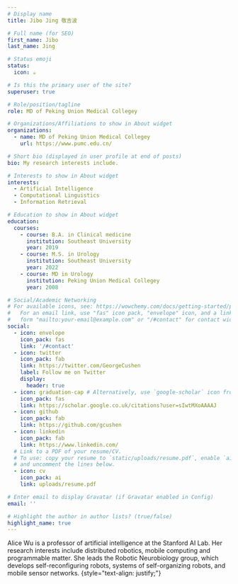 ```yaml
---
# Display name
title: Jibo Jing 敬吉波

# Full name (for SEO)
first_name: Jibo
last_name: Jing

# Status emoji
status:
  icon: ☕️

# Is this the primary user of the site?
superuser: true

# Role/position/tagline
role: MD of Peking Union Medical Collegey

# Organizations/Affiliations to show in About widget
organizations:
  - name: MD of Peking Union Medical Collegey
    url: https://www.pumc.edu.cn/

# Short bio (displayed in user profile at end of posts)
bio: My research interests include.

# Interests to show in About widget
interests:
  - Artificial Intelligence
  - Computational Linguistics
  - Information Retrieval

# Education to show in About widget
education:
  courses:
    - course: B.A. in Clinical medicine
      institution: Southeast University
      year: 2019
    - course: M.S. in Urology
      institution: Southeast University
      year: 2022
    - course: MD in Urology
      institution: Peking Union Medical Collegey
      year: 2008

# Social/Academic Networking
# For available icons, see: https://wowchemy.com/docs/getting-started/page-builder/#icons
#   For an email link, use "fas" icon pack, "envelope" icon, and a link in the
#   form "mailto:your-email@example.com" or "/#contact" for contact widget.
social:
  - icon: envelope
    icon_pack: fas
    link: '/#contact'
  - icon: twitter
    icon_pack: fab
    link: https://twitter.com/GeorgeCushen
    label: Follow me on Twitter
    display:
      header: true
  - icon: graduation-cap # Alternatively, use `google-scholar` icon from `ai` icon pack
    icon_pack: fas
    link: https://scholar.google.co.uk/citations?user=sIwtMXoAAAAJ
  - icon: github
    icon_pack: fab
    link: https://github.com/gcushen
  - icon: linkedin
    icon_pack: fab
    link: https://www.linkedin.com/
  # Link to a PDF of your resume/CV.
  # To use: copy your resume to `static/uploads/resume.pdf`, enable `ai` icons in `params.yaml`,
  # and uncomment the lines below.
  - icon: cv
    icon_pack: ai
    link: uploads/resume.pdf

# Enter email to display Gravatar (if Gravatar enabled in Config)
email: ''

# Highlight the author in author lists? (true/false)
highlight_name: true
---
```


Alice Wu is a professor of artificial intelligence at the Stanford AI Lab. Her research interests include distributed robotics, mobile computing and programmable matter. She leads the Robotic Neurobiology group, which develops self-reconfiguring robots, systems of self-organizing robots, and mobile sensor networks.
{style="text-align: justify;"}
